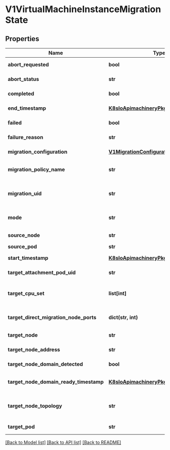 # V1VirtualMachineInstanceMigrationState

## Properties
Name | Type | Description | Notes
------------ | ------------- | ------------- | -------------
**abort_requested** | **bool** | Indicates that the migration has been requested to abort | [optional] 
**abort_status** | **str** | Indicates the final status of the live migration abortion | [optional] 
**completed** | **bool** | Indicates the migration completed | [optional] 
**end_timestamp** | [**K8sIoApimachineryPkgApisMetaV1Time**](K8sIoApimachineryPkgApisMetaV1Time.md) | The time the migration action ended | [optional] 
**failed** | **bool** | Indicates that the migration failed | [optional] 
**failure_reason** | **str** | Contains the reason why the migration failed | [optional] 
**migration_configuration** | [**V1MigrationConfiguration**](V1MigrationConfiguration.md) | Migration configurations to apply | [optional] 
**migration_policy_name** | **str** | Name of the migration policy. If string is empty, no policy is matched | [optional] 
**migration_uid** | **str** | The VirtualMachineInstanceMigration object associated with this migration | [optional] 
**mode** | **str** | Lets us know if the vmi is currently running pre or post copy migration | [optional] 
**source_node** | **str** | The source node that the VMI originated on | [optional] 
**source_pod** | **str** |  | [optional] 
**start_timestamp** | [**K8sIoApimachineryPkgApisMetaV1Time**](K8sIoApimachineryPkgApisMetaV1Time.md) | The time the migration action began | [optional] 
**target_attachment_pod_uid** | **str** | The UID of the target attachment pod for hotplug volumes | [optional] 
**target_cpu_set** | **list[int]** | If the VMI requires dedicated CPUs, this field will hold the dedicated CPU set on the target node | [optional] 
**target_direct_migration_node_ports** | **dict(str, int)** | The list of ports opened for live migration on the destination node | [optional] 
**target_node** | **str** | The target node that the VMI is moving to | [optional] 
**target_node_address** | **str** | The address of the target node to use for the migration | [optional] 
**target_node_domain_detected** | **bool** | The Target Node has seen the Domain Start Event | [optional] 
**target_node_domain_ready_timestamp** | [**K8sIoApimachineryPkgApisMetaV1Time**](K8sIoApimachineryPkgApisMetaV1Time.md) | The timestamp at which the target node detects the domain is active | [optional] 
**target_node_topology** | **str** | If the VMI requires dedicated CPUs, this field will hold the numa topology on the target node | [optional] 
**target_pod** | **str** | The target pod that the VMI is moving to | [optional] 

[[Back to Model list]](../README.md#documentation-for-models) [[Back to API list]](../README.md#documentation-for-api-endpoints) [[Back to README]](../README.md)


